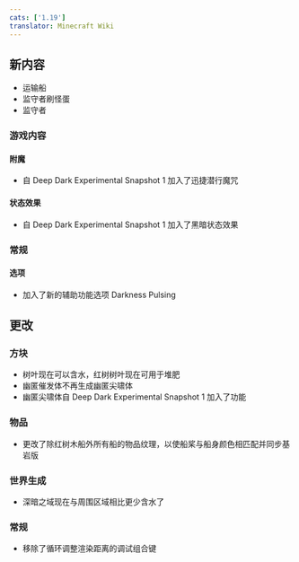 ```yaml
---
cats: ['1.19']
translator: Minecraft Wiki
---
```

## 新内容
* 运输船
* 监守者刷怪蛋
* 监守者

### 游戏内容
#### 附魔
* 自 Deep Dark Experimental Snapshot 1 加入了迅捷潜行魔咒

#### 状态效果
* 自 Deep Dark Experimental Snapshot 1 加入了黑暗状态效果

### 常规
#### 选项
* 加入了新的辅助功能选项 Darkness Pulsing

## 更改
### 方块
* 树叶现在可以含水，红树树叶现在可用于堆肥
* 幽匿催发体不再生成幽匿尖啸体
* 幽匿尖啸体自 Deep Dark Experimental Snapshot 1 加入了功能

### 物品
* 更改了除红树木船外所有船的物品纹理，以使船桨与船身颜色相匹配并同步基岩版

### 世界生成
* 深暗之域现在与周围区域相比更少含水了

### 常规
* 移除了循环调整渲染距离的调试组合键